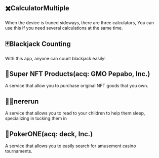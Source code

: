 ## ✖️CalculatorMultiple

When the device is truned sideways, there are three calculators, You can use this if you need several calculations at the same time.

## 🃏Blackjack Counting

With this app, anyone can count blackjack easily!

## 🎁Super NFT Products(acq: GMO Pepabo, Inc.)

A service that allow you to purchase original NFT goods that you own.

## 👶🏻nererun

A service that allows you to read to your children to help them sleep, specializing in tucking them in

## 🎰PokerONE(acq: deck, Inc.)

A service that allows you to easily search for amusement casino tournaments.
